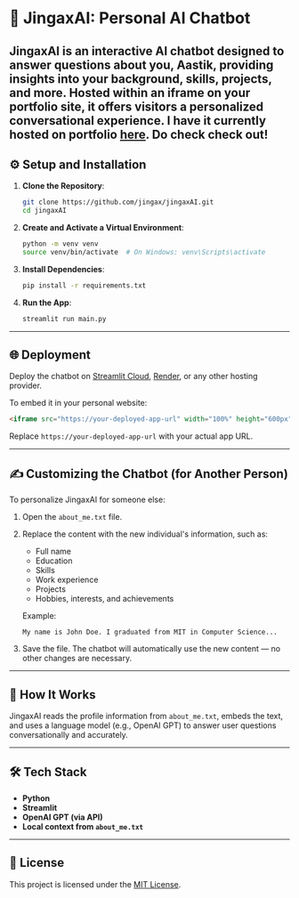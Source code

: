 # 🧠 JingaxAI: Personal AI Chatbot

JingaxAI is an interactive AI chatbot designed to answer questions about you, Aastik, providing insights into your background, skills, projects, and more. Hosted within an iframe on your portfolio site, it offers visitors a personalized conversational experience.
I have it currently hosted on portfolio [here](https://jingax.github.io/). Do check check out!
---


## ⚙️ Setup and Installation

1. **Clone the Repository**:
   ```bash
   git clone https://github.com/jingax/jingaxAI.git
   cd jingaxAI
   ```

2. **Create and Activate a Virtual Environment**:
   ```bash
   python -m venv venv
   source venv/bin/activate  # On Windows: venv\Scripts\activate
   ```

3. **Install Dependencies**:
   ```bash
   pip install -r requirements.txt
   ```

4. **Run the App**:
   ```bash
   streamlit run main.py
   ```

---

## 🌐 Deployment

Deploy the chatbot on [Streamlit Cloud](https://streamlit.io/cloud), [Render](https://render.com/), or any other hosting provider.

To embed it in your personal website:

```html
<iframe src="https://your-deployed-app-url" width="100%" height="600px"></iframe>
```

Replace `https://your-deployed-app-url` with your actual app URL.

---

## ✍️ Customizing the Chatbot (for Another Person)

To personalize JingaxAI for someone else:

1. Open the `about_me.txt` file.
2. Replace the content with the new individual's information, such as:
   - Full name
   - Education
   - Skills
   - Work experience
   - Projects
   - Hobbies, interests, and achievements

   Example:
   ```
   My name is John Doe. I graduated from MIT in Computer Science...
   ```

3. Save the file. The chatbot will automatically use the new content — no other changes are necessary.

---

## 🧠 How It Works

JingaxAI reads the profile information from `about_me.txt`, embeds the text, and uses a language model (e.g., OpenAI GPT) to answer user questions conversationally and accurately.

---

## 🛠️ Tech Stack

- **Python**
- **Streamlit**
- **OpenAI GPT (via API)**
- **Local context from `about_me.txt`**

---

## 📄 License

This project is licensed under the [MIT License](LICENSE).
